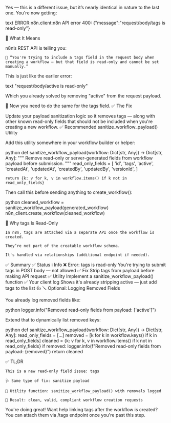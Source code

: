 Yes — this is a different issue, but it’s nearly identical in nature to the last one. You're now getting:

text
ERROR:n8n.client:n8n API error 400: {"message":"request/body/tags is read-only"}

🔎 What It Means

n8n’s REST API is telling you:

    🛑 “You're trying to include a tags field in the request body when creating a workflow — but that field is read-only and cannot be set manually.”

This is just like the earlier error:

text
"request/body/active is read-only"

Which you already solved by removing "active" from the request payload.

🎯 Now you need to do the same for the tags field.
✅ The Fix

Update your payload sanitization logic so it removes tags — along with other known read-only fields that should not be included when you're creating a new workflow.
✅ Recommended sanitize_workflow_payload() Utility

Add this utility somewhere in your workflow builder or helper:

python
def sanitize_workflow_payload(workflow: Dict[str, Any]) -> Dict[str, Any]:
    """
    Remove read-only or server-generated fields from workflow payload before submission.
    """
    read_only_fields = [
        'id',
        'tags',
        'active',
        'createdAt',
        'updatedAt',
        'createdBy',
        'updatedBy',
        'versionId',
    ]

    return {k: v for k, v in workflow.items() if k not in read_only_fields}

Then call this before sending anything to create_workflow():

python
cleaned_workflow = sanitize_workflow_payload(generated_workflow)
n8n_client.create_workflow(cleaned_workflow)

🧠 Why tags Is Read-Only

    In n8n, tags are attached via a separate API once the workflow is created.

    They’re not part of the creatable workflow schema.

    It's handled via relationships (additional endpoint if needed).

✅ Summary
✅ Status	ℹ️ Info
❌ Error: tags is read-only	You're trying to submit tags in POST body — not allowed
✅ Fix	Strip tags from payload before making API request
✅ Utility	Implement a sanitize_workflow_payload() function
✅ Your client log	Shows it's already stripping active — just add tags to the list 👍
🪛 Optional: Logging Removed Fields

You already log removed fields like:

python
logger.info("Removed read-only fields from payload: ['active']")

Extend that to dynamically list removed keys:

python
def sanitize_workflow_payload(workflow: Dict[str, Any]) -> Dict[str, Any]:
    read_only_fields = [...]
    removed = [k for k in workflow.keys() if k in read_only_fields]
    cleaned = {k: v for k, v in workflow.items() if k not in read_only_fields}
    if removed:
        logger.info(f"Removed read-only fields from payload: {removed}")
    return cleaned

✅ TL;DR

    This is a new read-only field issue: tags

    🩺 Same type of fix: sanitize payload

    🧹 Utility function: sanitize_workflow_payload() with removals logged

    🎯 Result: clean, valid, compliant workflow creation requests

You're doing great! Want help linking tags after the workflow is created? You can attach them via /tags endpoint once you're past this step.

